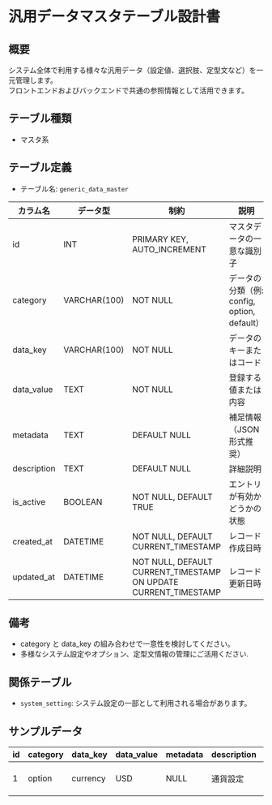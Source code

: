 # 汎用データマスタテーブル設計書

## 概要
システム全体で利用する様々な汎用データ（設定値、選択肢、定型文など）を一元管理します。  
フロントエンドおよびバックエンドで共通の参照情報として活用できます。

## テーブル種類
- マスタ系

## テーブル定義
- テーブル名: `generic_data_master`

| カラム名    | データ型      | 制約                                             | 説明                                      |
|-------------|---------------|--------------------------------------------------|-------------------------------------------|
| id          | INT           | PRIMARY KEY, AUTO_INCREMENT                      | マスタデータの一意な識別子                    |
| category    | VARCHAR(100)  | NOT NULL                                         | データの分類（例: config, option, default）  |
| data_key    | VARCHAR(100)  | NOT NULL                                         | データのキーまたはコード                    |
| data_value  | TEXT          | NOT NULL                                         | 登録する値または内容                        |
| metadata    | TEXT          | DEFAULT NULL                                     | 補足情報（JSON形式推奨）                     |
| description | TEXT          | DEFAULT NULL                                     | 詳細説明                                  |
| is_active   | BOOLEAN       | NOT NULL, DEFAULT TRUE                           | エントリが有効かどうかの状態              |
| created_at  | DATETIME      | NOT NULL, DEFAULT CURRENT_TIMESTAMP              | レコード作成日時                           |
| updated_at  | DATETIME      | NOT NULL, DEFAULT CURRENT_TIMESTAMP ON UPDATE CURRENT_TIMESTAMP | レコード更新日時            |

## 備考
- category と data_key の組み合わせで一意性を検討してください。
- 多様なシステム設定やオプション、定型文情報の管理にご活用ください.

## 関係テーブル
- `system_setting`: システム設定の一部として利用される場合があります。

## サンプルデータ
| id | category | data_key  | data_value        | metadata | description | is_active | created_at           | updated_at           |
|----|----------|-----------|-------------------|----------|-------------|-----------|----------------------|----------------------|
| 1  | option   | currency  | USD               | NULL     | 通貨設定     | TRUE      | 2023-10-01 00:00:00  | 2023-10-01 00:00:00  |
